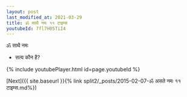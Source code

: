 ```yaml
---
layout: post
last_modified_at: 2021-03-29
title: ॐ साथै नमः ११ टाइम्स
youtubeId: 7fl7H05TiI4
---
```

 
 
 ॐ साथै नमः  
 
 -  सत्य कौन है? 
 
  
 
  
 
 
 
 
 
 


{% include youtubePlayer.html id=page.youtubeId %}
 
[Next]({{ site.baseurl }}{% link  split2/_posts/2015-02-07-ॐ असते नमः ११ टाइम्स.md%})
 

